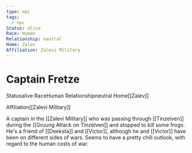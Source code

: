 ```yaml
---
type: npc
tags:
  - npc
Status: alive
Race: Human
Relationship: neutral
Home: Zalev
Affiliation: Zalevi Military
---
```


# Captain Fretze
<span class="dataview inline-field"><span class="inline-field-key">Status</span><span class="inline-field-value">alive</span></span>
<span class="dataview inline-field"><span class="inline-field-key">Race</span><span class="inline-field-value">Human</span></span>
<span class="dataview inline-field"><span class="inline-field-key">Relationship</span><span class="inline-field-value">neutral</span></span>
<span class="dataview inline-field"><span class="inline-field-key">Home</span><span class="inline-field-value">[[Zalev]]</span></span>

<span class="dataview inline-field"><span class="inline-field-key">Affiliation</span><span class="inline-field-value">[[Zalevi Military]]</span></span>

A captain in the [[Zalevi Military]] who was passing through [[Tinzelven]] during the [[Gruung Attack on Tinzelven]] and stopped to kill some frogs. He's a friend of [[Deeksta]] and [[Victor]], although he and [[Victor]] have been on different sides of wars. Seems to have a pretty chill outlook, with regard to the human costs of war. 